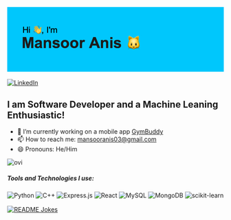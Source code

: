 <img src="https://github.com/mansooranis/mansooranis/blob/main/header.png?raw=true"/>

<a href="https://www.linkedin.com/in/mansooranis/" target="_blank"><img src="https://img.shields.io/badge/LinkedIn-%230077B5.svg?&style=flat-square&logo=linkedin&logoColor=white" alt="LinkedIn"></a>

## I am Software Developer and a Machine Leaning Enthusiastic!
- 🔭 I’m currently working on a mobile app <a href = "https://github.com/mansooranis/GymBuddy" >GymBuddy </a>
- 📫 How to reach me: mansooranis03@gmail.com
- 😄 Pronouns: He/Him

<img src="https://github-readme-stats.vercel.app/api/top-langs?username=mansooranis&show_icons=true&locale=en&layout=compact&theme=chartreuse-dark" alt="ovi" />


##### Tools and Technologies I use:
![Python](https://img.shields.io/badge/python-3670A0?style=for-the-badge&logo=python&logoColor=ffdd54)
![C++](https://img.shields.io/badge/c++-%2300599C.svg?style=for-the-badge&logo=c%2B%2B&logoColor=white)
![Express.js](https://img.shields.io/badge/express.js-%23404d59.svg?style=for-the-badge&logo=express&logoColor=%2361DAFB)
![React](https://img.shields.io/badge/react-%2320232a.svg?style=for-the-badge&logo=react&logoColor=%2361DAFB)
![MySQL](https://img.shields.io/badge/mysql-%2300f.svg?style=for-the-badge&logo=mysql&logoColor=white)
![MongoDB](https://img.shields.io/badge/MongoDB-%234ea94b.svg?style=for-the-badge&logo=mongodb&logoColor=white)
![scikit-learn](https://img.shields.io/badge/scikit--learn-%23F7931E.svg?style=for-the-badge&logo=scikit-learn&logoColor=white)


<a href="https://readme-jokes.vercel.app"><img align="center" src="https://readme-jokes.vercel.app/api" alt="README Jokes"></a>
<!--
**mansooranis/mansooranis** is a ✨ _special_ ✨ repository because its `README.md` (this file) appears on your GitHub profile.

Here are some ideas to get you started:

- 🔭 I’m currently working on ...
- 🌱 I’m currently learning ...
- 👯 I’m looking to collaborate on ...
- 🤔 I’m looking for help with ...
- 💬 Ask me about ...
- 📫 How to reach me: ...
- 😄 Pronouns: ...
- ⚡ Fun fact: ...
-->
